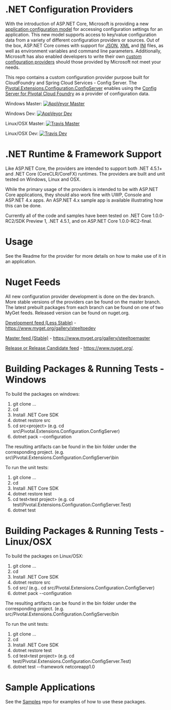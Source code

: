 # .NET Configuration Providers

With the introduction of ASP.NET Core, Microsoft is providing a new [application configuration model](http://docs.asp.net/en/latest/fundamentals/configuration.html) for accessing configuration settings for an application. This new model supports access to key/value configuration data from a variety of different configuration providers or sources. Out of the box, ASP.NET Core comes with support for [JSON](https://github.com/aspnet/Configuration/tree/dev/src/Microsoft.Extensions.Configuration.Json), [XML](https://github.com/aspnet/Configuration/tree/dev/src/Microsoft.Extensions.Configuration.Xml) and [INI](https://github.com/aspnet/Configuration/tree/dev/src/Microsoft.Extensions.Configuration.Ini) files, as well as environment variables and command line parameters.  Additionally, Microsoft has also enabled developers to write their own [custom configuration providers](http://docs.asp.net/en/latest/fundamentals/configuration.html#custom-config-providers) should those provided by Microsoft not meet your needs.  

This repo contains a custom configuration provider purpose built for CloudFoundry and Spring Cloud Services - Config Server.  The [Pivotal.Extensions.Configuration.ConfigServer](https://github.com/pivotal-cf/spring-cloud-dotnet-configuration/tree/master/src/Pivotal.Extensions.Configuration.ConfigServer) enables using the [Config Server for Pivotal Cloud Foundry](http://docs.pivotal.io/spring-cloud-services/config-server/) as a provider of configuration data.

Windows Master: [![AppVeyor Master](https://ci.appveyor.com/api/projects/status/44a6rtktwrt98xm9/branch/master?svg=true)](https://ci.appveyor.com/project/steeltoe/spring-cloud-dotnet-configuration/branch/master)

Windows Dev: [![AppVeyor Dev](https://ci.appveyor.com/api/projects/status/44a6rtktwrt98xm9/branch/dev?svg=true)](https://ci.appveyor.com/project/steeltoe/spring-cloud-dotnet-configuration/branch/dev)

Linux/OSX Master: [![Travis Master](https://travis-ci.org/pivotal-cf/spring-cloud-dotnet-configuration.svg?branch=master)](https://travis-ci.org/pivotal-cf/spring-cloud-dotnet-configuration)

Linux/OSX Dev: [![Travis Dev](https://travis-ci.org/pivotal-cf/spring-cloud-dotnet-configuration.svg?branch=dev)](https://travis-ci.org/pivotal-cf/spring-cloud-dotnet-configuration)

# .NET Runtime & Framework Support
Like ASP.NET Core, the providers are intended to support both .NET 4.5.1+ and .NET Core (CoreCLR/CoreFX) runtimes.  The providers are built and unit tested on Windows, Linux and OSX.

While the primary usage of the providers is intended to be with ASP.NET Core applications, they should also work fine with UWP, Console and ASP.NET 4.x apps. An ASP.NET 4.x sample app is available illustrating how this can be done.

Currently all of the code and samples have been tested on .NET Core 1.0.0-RC2/SDK Preview 1, .NET 4.5.1, and on ASP.NET Core 1.0.0-RC2-final.

# Usage
See the Readme for the provider for more details on how to make use of it in an application.

# Nuget Feeds
All new configuration provider development is done on the dev branch. More stable versions of the providers can be found on the master branch. The latest prebuilt packages from each branch can be found on one of two MyGet feeds. Released version can be found on nuget.org.

[Development feed (Less Stable)](https://www.myget.org/gallery/steeltoedev) - https://www.myget.org/gallery/steeltoedev

[Master feed (Stable)](https://www.myget.org/gallery/steeltoemaster) - https://www.myget.org/gallery/steeltoemaster

[Release or Release Candidate feed](https://www.nuget.org/) - https://www.nuget.org/. 

# Building Packages & Running Tests - Windows
To build the packages on windows:

1. git clone ...
2. cd <clone directory>
3. Install .NET Core SDK
4. dotnet restore src
5. cd src\<project> (e.g. cd src\Pivotal.Extensions.Configuration.ConfigServer)
6. dotnet pack --configuration <Release or Debug> 

The resulting artifacts can be found in the bin folder under the corresponding project. (e.g. src\Pivotal.Extensions.Configuration.ConfigServer\bin

To run the unit tests:

1. git clone ...
2. cd <clone directory>
3. Install .NET Core SDK 
4. dotnet restore test
5. cd test\<test project> (e.g. cd test\Pivotal.Extensions.Configuration.ConfigServer.Test)
6. dotnet test

# Building Packages & Running Tests - Linux/OSX
To build the packages on Linux/OSX:

1. git clone ...
2. cd <clone directory>
3. Install .NET Core SDK
4. dotnet restore src
5. cd src/<project> (e.g.. cd src/Pivotal.Extensions.Configuration.ConfigServer)
6. dotnet pack --configuration <Release or Debug> 

The resulting artifacts can be found in the bin folder under the corresponding project. (e.g. src/Pivotal.Extensions.Configuration.ConfigServer/bin

To run the unit tests:

1. git clone ...
2. cd <clone directory>
3. Install .NET Core SDK 
4. dotnet restore test
5. cd test\<test project> (e.g. cd test/Pivotal.Extensions.Configuration.ConfigServer.Test)
6. dotnet test --framework netcoreapp1.0

# Sample Applications
See the [Samples](https://github.com/SteelToeOSS/Samples) repo for examples of how to use these packages.